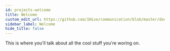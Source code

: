 ```yaml
---
id: projects-welcome
title: Welcome
custom_edit_url: https://github.com/1Hive/communication/blob/master/docs/projects-welcome.md
sidebar_label: Welcome
hide_title: false
---
```

<!-- This file is generated by /website/scripts/sync-util.js - changes will be overwritten! -->

This is where you'll talk about all the cool stuff you're woring on.
